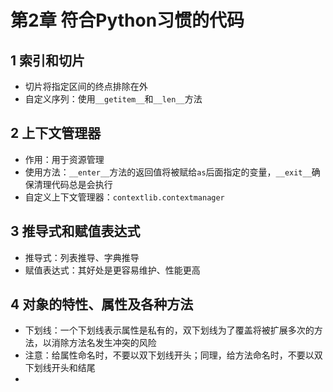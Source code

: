 # 第2章 符合Python习惯的代码

## 1 索引和切片
- 切片将指定区间的终点排除在外
- 自定义序列：使用`__getitem__`和`__len__`方法

## 2 上下文管理器
- 作用：用于资源管理
- 使用方法：`__enter__`方法的返回值将被赋给`as`后面指定的变量，`__exit__`确保清理代码总是会执行
- 自定义上下文管理器：`contextlib.contextmanager`

## 3 推导式和赋值表达式
- 推导式：列表推导、字典推导
- 赋值表达式：其好处是更容易维护、性能更高

## 4 对象的特性、属性及各种方法
- 下划线：一个下划线表示属性是私有的，双下划线为了覆盖将被扩展多次的方法，以消除方法名发生冲突的风险
- 注意：给属性命名时，不要以双下划线开头；同理，给方法命名时，不要以双下划线开头和结尾
- 